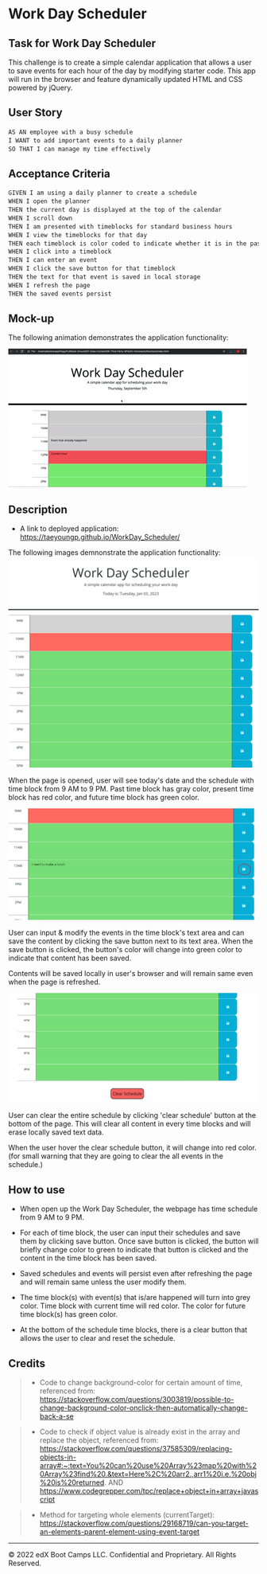 # Work Day Scheduler

## Task for Work Day Scheduler

This challenge is to create a simple calendar application that allows a user to save events for each hour of the day by modifying starter code. This app will run in the browser and feature dynamically updated HTML and CSS powered by jQuery.

## User Story

```md
AS AN employee with a busy schedule
I WANT to add important events to a daily planner
SO THAT I can manage my time effectively
```

## Acceptance Criteria

```md
GIVEN I am using a daily planner to create a schedule
WHEN I open the planner
THEN the current day is displayed at the top of the calendar
WHEN I scroll down
THEN I am presented with timeblocks for standard business hours
WHEN I view the timeblocks for that day
THEN each timeblock is color coded to indicate whether it is in the past, present, or future
WHEN I click into a timeblock
THEN I can enter an event
WHEN I click the save button for that timeblock
THEN the text for that event is saved in local storage
WHEN I refresh the page
THEN the saved events persist
```


## Mock-up

The following animation demonstrates the application functionality:

<!-- @TODO: create ticket to review/update image) -->
![A user clicks on slots on the color-coded calendar and edits the events.](./Assets/05-third-party-apis-homework-demo.gif)


## Description

 * A link to deployed application: https://taeyoungp.github.io/WorkDay_Scheduler/

 The following images demnonstrate the application functionality:
 ![Webpage shows today date for the scheduler.](./Assets/images/work_day_scheduler.png)

 When the page is opened, user will see today's date and the schedule with time block from 9 AM to 9 PM.
 Past time block has gray color, present time block has red color, and future time block has green color.

 ![User can input schedule in the text area of the time block and save the content.](./Assets/images/work_day_scheduler2.png)

User can input & modify the events in the time block's text area and can save the content by clicking the save button next to its text area. When the save button is clicked, the button's color will change into green color to indicate that content has been saved.

Contents will be saved locally in user's browser and will remain same even when the page is refreshed. 

![User can clear the whole schedule by clicking clear schedule button.](./Assets/images/clear_schedule.png)

User can clear the entire schedule by clicking 'clear schedule' button at the bottom of the page.
This will clear all content in every time blocks and will erase locally saved text data.

When the user hover the clear schedule button, it will change into red color. (for small warning that they are going to clear the all events in the schedule.)


## How to use

 * When open up the Work Day Scheduler, the webpage has time schedule from 9 AM to 9 PM.

 * For each of time block, the user can input their schedules and save them by clicking save button. Once save button is clicked, the button will briefly change color to green to indicate that button is clicked and the content in the time block has been saved. 

 * Saved schedules and events will persist even after refreshing the page and will remain same unless the user modify them. 

 * The time block(s) with event(s) that is/are happened will turn into grey color. Time block with current time will red color. The color for future time block(s) has green color. 

 * At the bottom of the schedule time blocks, there is a clear button that allows the user to clear and reset the schedule.


## Credits

> * Code to change background-color for certain amount of time, referenced from: https://stackoverflow.com/questions/3003819/possible-to-change-background-color-onclick-then-automatically-change-back-a-se

> * Code to check if object value is already exist in the array and replace the object, referenced from: https://stackoverflow.com/questions/37585309/replacing-objects-in-array#:~:text=You%20can%20use%20Array%23map%20with%20Array%23find%20.&text=Here%2C%20arr2.,arr1%20i.e.%20obj%20is%20returned. AND https://www.codegrepper.com/tpc/replace+object+in+array+javascript

> * Method for targeting whole elements (currentTarget): https://stackoverflow.com/questions/29168719/can-you-target-an-elements-parent-element-using-event-target 


- - -

© 2022 edX Boot Camps LLC. Confidential and Proprietary. All Rights Reserved.
